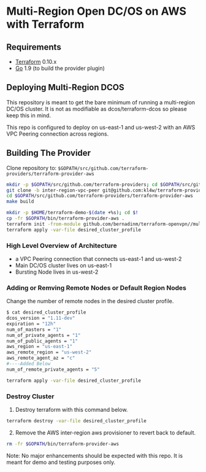 # Multi-Region Open DC/OS on AWS with Terraform

Requirements
------------

-	[Terraform](https://www.terraform.io/downloads.html) 0.10.x
-	[Go](https://golang.org/doc/install) 1.9 (to build the provider plugin)

## Deploying Multi-Region DCOS 

This repository is meant to get the bare minimum of running a multi-region DC/OS cluster. It is not as modifiable as dcos/terraform-dcos so please keep this in mind. 

This repo is configured to deploy on us-east-1 and us-west-2 with an AWS VPC Peering connection across regions.


Building The Provider
---------------------

Clone repository to: `$GOPATH/src/github.com/terraform-providers/terraform-provider-aws`

```sh
mkdir -p $GOPATH/src/github.com/terraform-providers; cd $GOPATH/src/github.com/terraform-providers
git clone -b inter-region-vpc-peer git@github.com:kl4w/terraform-provider-aws.git
cd $GOPATH/src/github.com/terraform-providers/terraform-provider-aws
make build
```

```bash
mkdir -p $HOME/terraform-demo-$(date +%s); cd $!
cp -fr $GOPATH/bin/terraform-provider-aws .
terraform init -from-module github.com/bernadinm/terraform-openvpn//multi-region-aws
terraform apply -var-file desired_cluster_profile
```

### High Level Overview of Architecture

* a VPC Peering connection that connects us-east-1 and us-west-2 
* Main DC/OS cluster lives on us-east-1
* Bursting Node lives in us-west-2

### Adding or Remving Remote Nodes or Default Region Nodes

Change the number of remote nodes in the desired cluster profile.

```bash 
$ cat desired_cluster_profile
dcos_version = "1.11-dev"
expiration = "12h"
num_of_masters = "1"
num_of_private_agents = "1"
num_of_public_agents = "1"
aws_region = "us-east-1"
aws_remote_region = "us-west-2"
aws_remote_agent_az = "c"
#----Added Below
num_of_remote_private_agents = "5"
```

```bash
terraform apply -var-file desired_cluster_profile
```
### Destroy Cluster


1. Destroy terraform with this command below.
```bash
terraform destroy -var-file desired_cluster_profile
```
2. Remove the AWS inter-region aws provisioner to revert back to default.
```bash
rm -fr $GOPATH/bin/terraform-provider-aws
```


Note: No major enhancements should be expected with this repo. It is meant for demo and testing purposes only.
